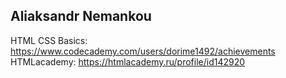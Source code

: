 ## Aliaksandr Nemankou
HTML CSS Basics: https://www.codecademy.com/users/dorime1492/achievements  
HTMLacademy: https://htmlacademy.ru/profile/id142920
